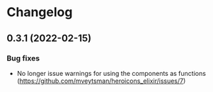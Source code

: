 # Changelog

## 0.3.1 (2022-02-15)

### Bug fixes
  - No longer issue warnings for using the components as functions (https://github.com/mveytsman/heroicons_elixir/issues/7)
